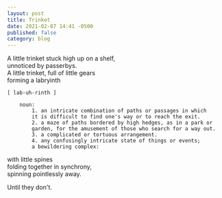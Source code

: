 ```yaml
---
layout: post
title: Trinket
date: 2021-02-07 14:41 -0500
published: false
category: blog
---
```

A little trinket stuck high up on a shelf, \
unnoticed by passerbys.\
A little trinket,  full of little gears \
forming a labryinth 

    [ lab-uh-rinth ]
        
        noun:
            1. an intricate combination of paths or passages in which
            it is difficult to find one's way or to reach the exit.
            2. a maze of paths bordered by high hedges, as in a park or 
            garden, for the amusement of those who search for a way out.
            3. a complicated or tortuous arrangement.
            4. any confusingly intricate state of things or events; 
            a bewildering complex:

with little spines\
folding together in synchrony,\
spinning pointlessly away.

Until they don't.